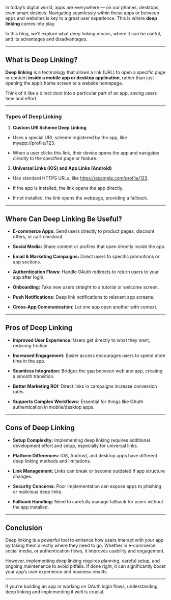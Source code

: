 
In today’s digital world, apps are everywhere — on our phones, desktops, even smart devices. Navigating seamlessly within these apps or between apps and websites is key to a great user experience. This is where **deep linking** comes into play.

  

In this blog, we’ll explore what deep linking means, where it can be useful, and its advantages and disadvantages.

---

## **What is Deep Linking?**

  

**Deep linking** is a technology that allows a link (URL) to open a specific page or content **inside a mobile app or desktop application**, rather than just opening the app’s home screen or a website homepage.

  

Think of it like a direct door into a particular part of an app, saving users time and effort.

---

### **Types of Deep Linking**

1. **Custom URI Scheme Deep Linking**
    

  

- Uses a special URL scheme registered by the app, like myapp://profile/123.
    
- When a user clicks this link, their device opens the app and navigates directly to the specified page or feature.
    

  

2. **Universal Links (iOS) and App Links (Android)**
    

  

- Use standard HTTPS URLs, like https://example.com/profile/123.
    
- If the app is installed, the link opens the app directly.
    
- If not installed, the link opens the webpage, providing a fallback.
    

---

## **Where Can Deep Linking Be Useful?**

- **E-commerce Apps:** Send users directly to product pages, discount offers, or cart checkout.
    
- **Social Media:** Share content or profiles that open directly inside the app.
    
- **Email & Marketing Campaigns:** Direct users to specific promotions or app sections.
    
- **Authentication Flows:** Handle OAuth redirects to return users to your app after login.
    
- **Onboarding:** Take new users straight to a tutorial or welcome screen.
    
- **Push Notifications:** Deep link notifications to relevant app screens.
    
- **Cross-App Communication:** Let one app open another with context.
    

---

## **Pros of Deep Linking**

- **Improved User Experience:** Users get directly to what they want, reducing friction.
    
- **Increased Engagement:** Easier access encourages users to spend more time in the app.
    
- **Seamless Integration:** Bridges the gap between web and app, creating a smooth transition.
    
- **Better Marketing ROI:** Direct links in campaigns increase conversion rates.
    
- **Supports Complex Workflows:** Essential for things like OAuth authentication in mobile/desktop apps.
    

---

## **Cons of Deep Linking**

- **Setup Complexity:** Implementing deep linking requires additional development effort and setup, especially for universal links.
    
- **Platform Differences:** iOS, Android, and desktop apps have different deep linking methods and limitations.
    
- **Link Management:** Links can break or become outdated if app structure changes.
    
- **Security Concerns:** Poor implementation can expose apps to phishing or malicious deep links.
    
- **Fallback Handling:** Need to carefully manage fallback for users without the app installed.
    

---

## **Conclusion**

  

Deep linking is a powerful tool to enhance how users interact with your app by taking them directly where they need to go. Whether in e-commerce, social media, or authentication flows, it improves usability and engagement.

  

However, implementing deep linking requires planning, careful setup, and ongoing maintenance to avoid pitfalls. If done right, it can significantly boost your app’s user experience and business results.

---

If you’re building an app or working on OAuth login flows, understanding deep linking and implementing it well is crucial.
